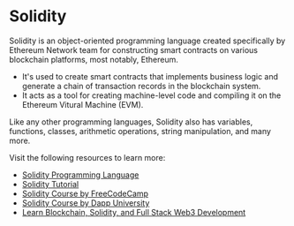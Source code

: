 # Solidity

Solidity is an object-oriented programming language created specifically by Ethereum Network team for constructing smart contracts on various blockchain platforms, most notably, Ethereum.

- It's used to create smart contracts that implements business logic and generate a chain of transaction records in the blockchain system.
- It acts as a tool for creating machine-level code and compiling it on the Ethereum Vitural Machine (EVM).

Like any other programming languages, Solidity also has variables, functions, classes, arithmetic operations, string manipulation, and many more.

Visit the following resources to learn more:

- [Solidity Programming Language](https://soliditylang.org/)
- [Solidity Tutorial](https://www.tutorialspoint.com/solidity/index.htm)
- [Solidity Course by FreeCodeCamp](https://www.youtube.com/watch?v=ipwxYa-F1uY)
- [Solidity Course by Dapp University](https://www.youtube.com/watch?v=EhPeHeoKF88)
- [Learn Blockchain, Solidity, and Full Stack Web3 Development](https://youtu.be/gyMwXuJrbJQ)
